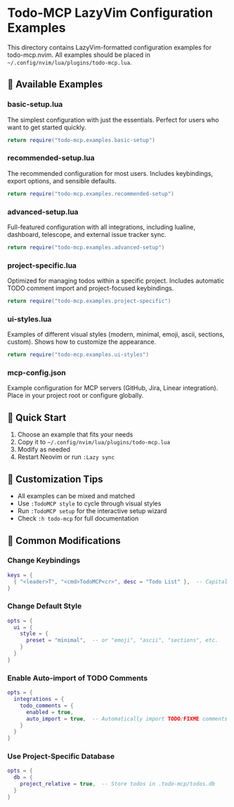 # Todo-MCP LazyVim Configuration Examples

This directory contains LazyVim-formatted configuration examples for todo-mcp.nvim. All examples should be placed in `~/.config/nvim/lua/plugins/todo-mcp.lua`.

## 📁 Available Examples

### basic-setup.lua
The simplest configuration with just the essentials. Perfect for users who want to get started quickly.

```lua
return require("todo-mcp.examples.basic-setup")
```

### recommended-setup.lua
The recommended configuration for most users. Includes keybindings, export options, and sensible defaults.

```lua
return require("todo-mcp.examples.recommended-setup")
```

### advanced-setup.lua
Full-featured configuration with all integrations, including lualine, dashboard, telescope, and external issue tracker sync.

```lua
return require("todo-mcp.examples.advanced-setup")
```

### project-specific.lua
Optimized for managing todos within a specific project. Includes automatic TODO comment import and project-focused keybindings.

```lua
return require("todo-mcp.examples.project-specific")
```

### ui-styles.lua
Examples of different visual styles (modern, minimal, emoji, ascii, sections, custom). Shows how to customize the appearance.

```lua
return require("todo-mcp.examples.ui-styles")
```

### mcp-config.json
Example configuration for MCP servers (GitHub, Jira, Linear integration). Place in your project root or configure globally.

## 🚀 Quick Start

1. Choose an example that fits your needs
2. Copy it to `~/.config/nvim/lua/plugins/todo-mcp.lua`
3. Modify as needed
4. Restart Neovim or run `:Lazy sync`

## 🎨 Customization Tips

- All examples can be mixed and matched
- Use `:TodoMCP style` to cycle through visual styles
- Run `:TodoMCP setup` for the interactive setup wizard
- Check `:h todo-mcp` for full documentation

## 🔧 Common Modifications

### Change Keybindings
```lua
keys = {
  { "<leader>T", "<cmd>TodoMCP<cr>", desc = "Todo List" },  -- Capital T instead
}
```

### Change Default Style
```lua
opts = {
  ui = {
    style = {
      preset = "minimal",  -- or "emoji", "ascii", "sections", etc.
    }
  }
}
```

### Enable Auto-import of TODO Comments
```lua
opts = {
  integrations = {
    todo_comments = {
      enabled = true,
      auto_import = true,  -- Automatically import TODO/FIXME comments
    }
  }
}
```

### Use Project-Specific Database
```lua
opts = {
  db = {
    project_relative = true,  -- Store todos in .todo-mcp/todos.db
  }
}
```